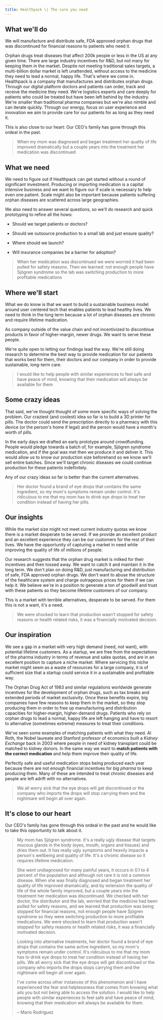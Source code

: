 ```yaml
---
title: Healthpack \| The care you need
---
```


## What we'll do

We will manufacture and distribute safe, FDA approved orphan drugs that was discontinued for financial reasons to patients who need it.

Orphan drugs treat diseases that affect 200k people or less in the US at any given time. There are large industry incentives for R&D, but not many for keeping them in the market. Despite not meeting traditional sales targets, a multi-billion dollar market is left unattended, without access to the medicine they need to lead a normal, happy life. That's where we come in. Healthpack is a company that manufactures and distributes orphan drugs. Through our digital platform doctors and patients can order, track and receive the medicine they need. We're logistics experts and care deeply for patients who could be treated but have been left behind by the industry. We're smaller than traditional pharma companies but we're also nimble and can iterate quickly. Through our energy, focus on user experience and innovation we aim to provide care for our patients for as long as they need it. 

This is also close to our heart: Our CEO's family has gone through this ordeal in the past.

<blockquote class="shortquote">
When my mom was diagnosed and began treatment her quality of life improved dramatically but a couple years into the treatment her medication was discontinued
</blockquote>

## What we need

We need to figure out if Healthpack can get started without a round of significant investment. Producing or importing medication is a capital intensive business and we want to figure our if scale is necessary to help even one patient. Scale might also be important because patients suffering orphan diseases are scattered across large geographies.

We also need to answer several questions, so we'll do research and quick prototyping to refine all the hows:

- Should we target patients or doctors?

- Should we outsource production to a small lab and just ensure quality?

- Where should we launch?

- Will insurance companies be a barrier for adoption?

<blockquote class="shortquote">
When her medication was discontinued we were worried it had been pulled for safety reasons. Then we learned: not enough people have Sjögren syndrome so the lab was switching production to more profitable medications
</blockquote>

## Where we'll start

What we do know is that we want to build a sustainable business model around user centered tech that enables patients to lead healthy lives. We need to think in the long term because a lot of orphan diseases are chronic and require lifetime madication.

As company outside of the value chain and not incentivized to discontinue products in favor of higher-margin, newer drugs. We want to serve these people.

We're quite open to letting our findings lead the way. We're still doing research to determine the best way to provide medication for our patients that works best for them, their doctors and our company in order to provide sustainable, long-term care.

<blockquote class="shortquote">
I would like to help people with similar experiences to feel safe and have peace of mind, knowing that their medication will always be available for them
</blockquote>

## Some crazy ideas

That said, we've thought thought of some more specific ways of solving the problem. Our craziest (and coolest) idea so far is to build a 3D printer for pills. The doctor could send the prescription directly to a pharmacy with this device (or the person's home if legal) and the person would have a month's worth of pills. 

In the early days we drafted an early prototype around crowdfunding. People would pledge towards a batch of, for example, Sjögren syndrome medication, and if the goal was met then we produce it and deliver it. This would allow us to know our production size beforehand so we know we'll sell entire batches. Since we'll target chronic diseases we could continue production for these patients indefinitely. 

Any of our crazy ideas so far is better than the current alternatives.

<blockquote class="shortquote">
Her doctor found a brand of eye drops that contains the same ingredient, so my mom's symptoms remain under control. It's ridiculous to me that my mom has to drink eye drops to treat her condition instead of having her pills.
</blockquote>

## Our insights

While the market size might not meet current industry quotas we know there is a market desperate to be served. If we provide an excellent product and an  excellent experience they can be our customers for the rest of their lives. We have the opportunity of capturing a market in need while improving the quality of life of millions of people.

Our research suggests that  the orphan drug market is milked for their incentives and then tossed away. We want to catch it and maintain it in the long term. We don't plan on doing R&D, just manufacturing and distribution of safe, FDA approved orphan drugs. We don't want to abuse the structure of the healthcare system and charge outrageous prices for them if we can help it. We believe we're in a position to generate a ton of goodwill and trust with these patients so they become lifetime customers of our company.

This is a market with terrible alternatives, desperate to be served. For them this is not a want, it's a need.

<blockquote class="shortquote"> 
We were shocked to learn that production wasn’t stopped for safety reasons or health related risks, it was a financially motivated decision.
</blockquote>

## Our inspiration

We see a gap in a market with very high demand (need, not want), with potential lifetime customers. As a startup, we are free from the expectations of the pharma industry in terms of revenue and sales quotas, and are in an excellent position to capture a niche market. Where servicing this niche market might seem as a waste of resources for a large company, it is of sufficient size that a startup could service it in a sustainable and profitable way.

The Orphan Drug Act of 1983 and similar regulations worldwide generate incentives for the development of orphan drugs, such as tax breaks and extended periods of market exclusivity. Once these benefits expire, big companies have few reasons to keep them in the market, so they stop producing them in order to free up manufacturing and distribution capacities for higher-margin, higher-demand drugs. Patients who rely on orphan drugs to lead a normal, happy life are left hanging and have to resort to alternative (sometimes extreme) measures to treat their conditions.

We've seen some examples of matching patients with what they need. Al Roth, the Nobel laureate and Stanford professor of economics built a _Kidney Exchange_ back in 2003 where people in need of kidney transplant could be matched to kidney donors. In the same way we want to **match patients with the correct medication** and help them improve their quality of life.

Perfectly safe and useful medication stops being produced each year because there are not enough financial incentives for _big pharma_ to keep producing them. Many of these are intended to treat chronic diseases and people are left adrift with no alternatives.

<blockquote class="shortquote"> 
We all worry sick that the eye drops will get discontinued or the company who imports the drops will stop carrying them and the nightmare will begin all over again.
</blockquote>

## It's close to our heart

Our CEO's family has gone through this ordeal in the past and he would like to take this opportunity to talk about it.

> My mom has Sjögren syndrome. It's a really ugly disease that targets mucous glands in the body (eyes, mouth, organs and tissues) and dries them out. It has really ugly symptoms and heavily impacts a person's wellbeing and quality of life. It's a chronic disease so it requires lifetime medication.
>
> She went undiagnosed for many painful years,  it occurs in 0.1 to 4 percent of the population and although not rare it is not a common disease. When she was finally diagnosed and began treatment her quality of life improved dramatically, and by extension the quality of life of the whole family improved, but a couple years into the treatment her medication was discontinued. We checked with her doctor, the distributor and the lab, worried that the medicine had been pulled for safety reasons, and we learned that production was being stopped for financial reasons, not enough people have Sjögren syndrome so they were switching production to more profitable medications. We were shocked to learn that production wasn't stopped for safety reasons or health related risks, it was a financially motivated decision.
>
>Looking into alternative treatments, her doctor found a brand of eye drops that contains the same active ingredient, so my mom's symptoms remain under control. It's ridiculous to me that my mom has to drink eye drops to treat her condition instead of having her pills. We all worry sick that the eye drops will get discontinued or the company who imports the drops stops carrying them and the nightmare will begin all over again.
>
> I've come across other instances of this phenomenon and I have experienced the fear and helplessness that comes from knowing what ails you but not being able to access the solution. I would like to help people with similar experiences to feel safe and have peace of mind, knowing that their medication will always be available for them.
>
> – Mario Rodriguez
